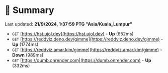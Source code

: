 # 📖 Summary
Last updated: **21/9/2024, 1:37:59 PTG "Asia/Kuala_Lumpur"**

- `GET` [https://hst.ujol.dev](https://hst.ujol.dev) - **Up** (652ms)
- `GET` [https://reddviz.deno.dev/gimme](https://reddviz.deno.dev/gimme) - **Up** (1774ms)
- `GET` [https://reddviz.amar.kim/gimme](https://reddviz.amar.kim/gimme) - **Down** (989ms)
- `GET` [https://dumb.onrender.com](https://dumb.onrender.com) - **Up** (332ms)
